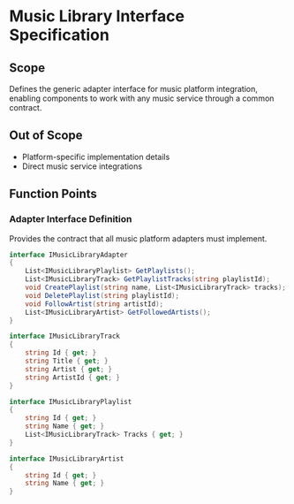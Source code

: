 # Music Library Interface Specification

## Scope
Defines the generic adapter interface for music platform integration, enabling components to work with any music service through a common contract.

## Out of Scope
- Platform-specific implementation details
- Direct music service integrations

## Function Points

### Adapter Interface Definition
Provides the contract that all music platform adapters must implement.

```csharp
interface IMusicLibraryAdapter 
{
    List<IMusicLibraryPlaylist> GetPlaylists();
    List<IMusicLibraryTrack> GetPlaylistTracks(string playlistId);
    void CreatePlaylist(string name, List<IMusicLibraryTrack> tracks);
    void DeletePlaylist(string playlistId);
    void FollowArtist(string artistId);
    List<IMusicLibraryArtist> GetFollowedArtists();
}

interface IMusicLibraryTrack 
{
    string Id { get; }
    string Title { get; }
    string Artist { get; }
    string ArtistId { get; }
}

interface IMusicLibraryPlaylist 
{
    string Id { get; }
    string Name { get; }
    List<IMusicLibraryTrack> Tracks { get; }
}

interface IMusicLibraryArtist 
{
    string Id { get; }
    string Name { get; }
}
```

